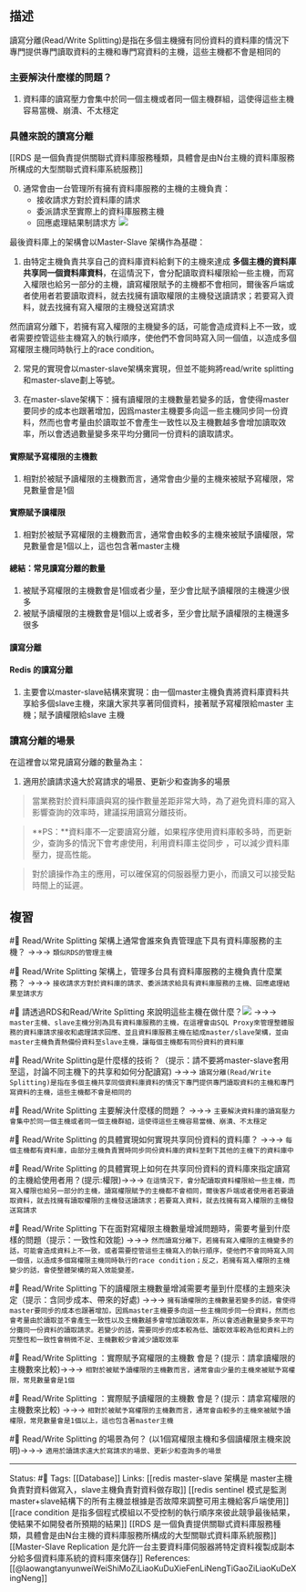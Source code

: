 ## 描述

讀寫分離(Read/Write Splitting)是指在多個主機擁有同份資料的資料庫的情況下專門提供專門讀取資料的主機和專門寫資料的主機，這些主機都不會是相同的

### 主要解決什麼樣的問題？
1. 資料庫的讀寫壓力會集中於同一個主機或者同一個主機群組，這使得這些主機容易當機、崩潰、不太穩定

### 具體來說的讀寫分離
[[RDS 是一個負責提供關聯式資料庫服務種類，具體會是由N台主機的資料庫服務所構成的大型關聯式資料庫系統服務]]

0.  通常會由一台管理所有擁有資料庫服務的主機的主機負責：
	- 接收請求方對於資料庫的請求
	- 委派請求至實際上的資料庫服務主機
	- 回應處理結果制請求方
![](https://miro.medium.com/max/1400/1*IDQ1KqkHYWwnwtioleYcNw.png)

最後資料庫上的架構會以Master-Slave 架構作為基礎：
1. 由特定主機負責共享自己的資料庫資料給剩下的主機來達成 **多個主機的資料庫共享同一個資料庫資料**，在這情況下，會分配讀取資料權限給一些主機，而寫入權限也給另一部分的主機，讀寫權限賦予的主機都不會相同，爾後客戶端或者使用者若要讀取資料，就去找擁有讀取權限的主機發送讀請求；若要寫入資料，就去找擁有寫入權限的主機發送寫請求

然而讀寫分離下，若擁有寫入權限的主機變多的話，可能會造成資料上不一致，或者需要控管這些主機寫入的執行順序，使他們不會同時寫入同一個值，以造成多個寫權限主機同時執行上的race condition。

2. 常見的實現會以master-slave架構來實現，但並不能夠將read/write splitting和master-slave劃上等號。

3. 在master-slave架構下：擁有讀權限的主機數量若變多的話，會使得master要同步的成本也跟著增加，因爲master主機要多向這一些主機同步同一份資料，然而也會考量由於讀取並不會產生一致性以及主機數越多會增加讀取效率，所以會透過數量變多來平均分攤同一份資料的讀取請求。




#### 實際賦予寫權限的主機數
1. 相對於被賦予讀權限的主機數而言，通常會由少量的主機來被賦予寫權限，常見數量會是1個

#### 實際賦予讀權限
1. 相對於被賦予寫權限的主機數而言，通常會由較多的主機來被賦予讀權限，常見數量會是1個以上，這也包含著master主機

#### 總結：常見讀寫分離的數量
1. 被賦予寫權限的主機數會是1個或者少量，至少會比賦予讀權限的主機還少很多
2. 被賦予讀權限的主機數會是1個以上或者多，至少會比賦予讀權限的主機還多很多

#### 讀寫分離

#### Redis 的讀寫分離
1. 主要會以master-slave結構來實現：由一個master主機負責將資料庫資料共享給多個slave主機，來讓大家共享著同個資料，接著賦予寫權限給master 主機；賦予讀權限給slave 主機


### 讀寫分離的場景
在這裡會以常見讀寫分離的數量為主：
1. 適用於讀請求遠大於寫請求的場景、更新少和查詢多的場景

> 當業務對於資料庫讀與寫的操作數量差距非常大時，為了避免資料庫的寫入影響查詢的效率時，建議採用讀寫分離技術。

> **PS：**資料庫不一定要讀寫分離，如果程序使用資料庫較多時，而更新少，查詢多的情況下會考慮使用，利用資料庫主從同步 ，可以減少資料庫壓力，提高性能。

 >  對於讀操作為主的應用，可以確保寫的伺服器壓力更小，而讀又可以接受點時間上的延遲。  
  

## 複習

#🧠 Read/Write Splitting 架構上通常會誰來負責管理底下具有資料庫服務的主機？ ->->-> `類似RDS的管理主機`
<!--SR:!2023-09-23,226,229-->

#🧠 Read/Write Splitting 架構上，管理多台具有資料庫服務的主機負責什麼業務？ ->->-> `接收請求方對於資料庫的請求、委派請求給具有資料庫服務的主機、回應處理結果至請求方`
<!--SR:!2023-09-22,239,249-->

#🧠 請透過RDS和Read/Write Splitting 來說明這些主機在做什麼？![](https://miro.medium.com/max/1400/1*IDQ1KqkHYWwnwtioleYcNw.png) ->->-> `master主機、slave主機分別為具有資料庫服務的主機，在這裡會由SQL Proxy來管理整體服務的資料庫請求接收和處理請求回應、並且資料庫服務主機在組成master/slave架構，並由master主機負責熱備份資料至slave主機，讓每個主機都有同份資料的資料庫`
<!--SR:!2023-07-31,209,249-->

#🧠 Read/Write Splitting是什麼樣的技術？（提示：請不要將master-slave套用至這，討論不同主機下的共享和如何分配讀寫) ->->-> `讀寫分離(Read/Write Splitting)是指在多個主機共享同個資料庫資料的情況下專門提供專門讀取資料的主機和專門寫資料的主機，這些主機都不會是相同的`
<!--SR:!2023-08-01,251,249-->


#🧠 Read/Write Splitting 主要解決什麼樣的問題？ ->->-> `主要解決資料庫的讀寫壓力會集中於同一個主機或者同一個主機群組，這使得這些主機容易當機、崩潰、不太穩定`
<!--SR:!2023-11-09,314,250-->

#🧠 Read/Write Splitting 的具體實現如何實現共享同份資料的資料庫？ ->->-> `每個主機都有資料庫，由部分主機負責實時同步同份資料庫的資料至剩下其他的主機下的資料庫中`
<!--SR:!2023-09-16,236,249-->


#🧠 Read/Write Splitting 的具體實現上如何在共享同份資料的資料庫來指定讀寫的主機給使用者用？(提示:權限)->->-> `在這情況下，會分配讀取資料權限給一些主機，而寫入權限也給另一部分的主機，讀寫權限賦予的主機都不會相同，爾後客戶端或者使用者若要讀取資料，就去找擁有讀取權限的主機發送讀請求；若要寫入資料，就去找擁有寫入權限的主機發送寫請求`
<!--SR:!2024-12-24,532,230-->

#🧠 Read/Write Splitting 下在面對寫權限主機數量增減問題時，需要考量到什麼樣的問題（提示：一致性和效能) ->->-> `然而讀寫分離下，若擁有寫入權限的主機變多的話，可能會造成資料上不一致，或者需要控管這些主機寫入的執行順序，使他們不會同時寫入同一個值，以造成多個寫權限主機同時執行的race condition；反之，若擁有寫入權限的主機變少的話，會使整體架構的寫入效能變差。`
<!--SR:!2024-03-30,324,229-->


#🧠 Read/Write Splitting 下的讀權限主機數量增減需要考量到什麼樣的主題來決定（提示：含同步成本、帶來的好處) ->->-> `擁有讀權限的主機數量若變多的話，會使得master要同步的成本也跟著增加，因爲master主機要多向這一些主機同步同一份資料，然而也會考量由於讀取並不會產生一致性以及主機數越多會增加讀取效率，所以會透過數量變多來平均分攤同一份資料的讀取請求。若變少的話，需要同步的成本較為低、讀取效率較為低和資料上的完整性和一致性會稍微不足、主機數較少會減少讀取效率`
<!--SR:!2024-12-25,533,249-->



#🧠 Read/Write Splitting ：實際賦予寫權限的主機數 會是？(提示：請拿讀權限的主機數來比較)->->-> `相對於被賦予讀權限的主機數而言，通常會由少量的主機來被賦予寫權限，常見數量會是1個`
<!--SR:!2024-07-22,471,250-->

#🧠 Read/Write Splitting ：實際賦予讀權限的主機數 會是？(提示：請拿寫權限的主機數來比較) ->->-> `相對於被賦予寫權限的主機數而言，通常會由較多的主機來被賦予讀權限，常見數量會是1個以上，這也包含著master主機`
<!--SR:!2024-07-21,471,250-->


#🧠 Read/Write Splitting 的場景為何？ (以1個寫權限主機和多個讀權限主機來說明)->->-> `適用於讀請求遠大於寫請求的場景、更新少和查詢多的場景`
<!--SR:!2024-02-28,240,230-->

---
Status: #🌱 
Tags:
[[Database]]
Links:
[[redis master-slave 架構是 master主機負責對資料做寫入，slave主機負責對資料做存取]]
[[redis sentinel 模式是監測master+slave結構下的所有主機並根據是否故障來調整可用主機給客戶端使用]]
[[race condition 是指多個程式模組以不受控制的執行順序來彼此競爭最後結果，使結果不如開發者所預期的結果]]
[[RDS 是一個負責提供關聯式資料庫服務種類，具體會是由N台主機的資料庫服務所構成的大型關聯式資料庫系統服務]]
[[Master-Slave Replication 是允許一台主要資料庫伺服器將特定資料複製成副本分給多個資料庫系統的資料庫來儲存]]
References:
[[@laowangtanyunweiWeiShiMoZiLiaoKuDuXieFenLiNengTiGaoZiLiaoKuDeXingNeng]]
